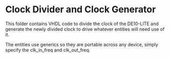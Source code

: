 # Clock Divider and Clock Generator

This folder contains VHDL code to divide the clock of the DE10-LITE and generate the newly divided clock to drive whatever entities will need use of it.

The entities use generics so they are portable across any device, simply specify the clk_in_freq and clk_out_freq.
